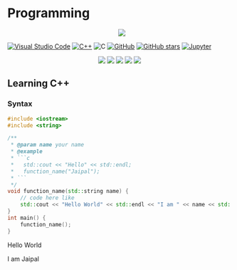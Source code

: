 # Programming

<p align="center"> 
 <a href="https://github-readme-stats-eight-theta.vercel.app/api/top-langs/?username=BhJaipal&layout=compact&langs_count=16&theme=dark&background=black"> 
    <img src="https://github-readme-stats-eight-theta.vercel.app/api/top-langs/?username=BhJaipal&layout=compact&langs_count=16&background=black&theme=dark" style="margin-left:10px"/> 
  </a> 
</p>

[![Visual Studio Code](https://img.shields.io/badge/VS_Code-007ACC?logo=visual%20studio%20code&logoColor=3f3f8f)](https://code.visualstudio.com)
[![C++](https://img.shields.io/badge/C++-ff9?logo=cplusplus&logoColor=05f)](https://cplusplus.com/)
![C](https://img.shields.io/badge/C-ff9?logo=c&logoColor=05f)
[![GitHub](https://badgen.net/badge/icon/github?icon=github&label&color=black)](https://github.com)
[![GitHub stars](https://img.shields.io/github/stars/BhJaipal/Programming.svg?style=plastic&label=Star&maxAge=2592000)](https://github.com/BhJaipal/Programming)
[![Jupyter](https://img.shields.io/badge/Jupyter-fff?logo=jupyter)](https://cplusplus.com/)

<p align="center">
    <img src="https://img.shields.io/github/last-commit/BhJaipal/Programming?color=purple&style=plastic">
    <img src="https://img.shields.io/github/contributors/BhJaipal/Programming?color=blue&style=plastic">
    <img src="https://img.shields.io/badge/Made%20with-C++-1f425f.svg">
    <img src="https://img.shields.io/badge/C++-%2300599C.svg?style=for-the-badge&logo=c%2B%2B&logoColor=white&style=plastic">
   <img src="https://img.shields.io/badge/C-%2300599C.svg?style=for-the-badge&logo=c&logoColor=white&style=plastic">
</p>

## Learning C++

### Syntax

```cpp
#include <iostream>
#include <string>

/**
 * @param name your name
 * @example 
 * ```c
 *   std::cout << "Hello" << std::endl;
 *   function_name("Jaipal");
 * ```
 */
void function_name(std::string name) {
    // code here like
    std::cout << "Hello World" << std::endl << "I am " << name << std::endl;
}
int main() {
    function_name();
}
```

Hello World

I am Jaipal
